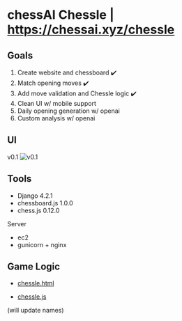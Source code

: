 # chessAI Chessle | https://chessai.xyz/chessle

## Goals 

1. Create website and chessboard :heavy_check_mark:
2. Match opening moves :heavy_check_mark: 
3. Add move validation and Chessle logic :heavy_check_mark:
4. Clean UI w/ mobile support
5. Daily opening generation w/ openai
6. Custom analysis w/ openai


## UI 
v0.1
![v0.1](https://i.imgur.com/bOytSVU.png)

## Tools
- Django 4.2.1
- chessboard.js 1.0.0
- chess.js 0.12.0

Server
- ec2
- gunicorn + nginx

## Game Logic

- [chessle.html](https://github.com/ConnerMcCarthy/chessAI/blob/main/chessAI-project/chessle/templates/home.html) 

- [chessle.js](https://github.com/ConnerMcCarthy/chessAI/blob/main/chessAI-project/chessle/static/js/setupboard.js)

(will update names)
